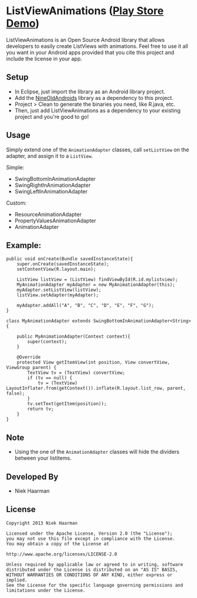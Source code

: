 ListViewAnimations ([Play Store Demo][1])
===========

ListViewAnimations is an Open Source Android library that allows developers to easily create ListViews with animations.
Feel free to use it all you want in your Android apps provided that you cite this project and include the license in your app.

Setup
-----
* In Eclipse, just import the library as an Android library project.
* Add the [NineOldAndroids][2] library as a dependency to this project.
* Project > Clean to generate the binaries you need, like R.java, etc.
* Then, just add ListViewAnimations as a dependency to your existing project and you're good to go!

Usage
-----
Simply extend one of the `AnimationAdapter` classes, call `setListView` on the adapter, and assign it to a `ListView`.

Simple:
 * SwingBottomInAnimationAdapter
 * SwingRightInAnimationAdapter
 * SwingLeftInAnimationAdapter
 
Custom:
 * ResourceAnimationAdapter
 * PropertyValuesAnimationAdapter
 * AnimationAdapter

Example:
-----

	public void onCreate(Bundle savedInstanceState){
		super.onCreate(savedInstanceState);
		setContentView(R.layout.main);
		
		ListView listView = (ListView) findViewById(R.id.mylistview);
		MyAnimationAdapter myAdapter = new MyAnimationAdapter(this);
		myAdapter.setListView(listView);
		listView.setAdapter(myAdapter);
	
		myAdapter.addAll("A", "B", "C", "D", "E", "F", "G"); 
	}
	
	class MyAnimationAdapter extends SwingBottomInAnimationAdapter<String>{
		
		public MyAnimationAdapter(Context context){
			super(context);
		}
		
		@Override
		protected View getItemView(int position, View convertView, ViewGroup parent) {
			TextView tv = (TextView) convertView;
			if (tv == null) {
				tv = (TextView) LayoutInflater.from(getContext()).inflate(R.layout.list_row, parent, false);
			}
			tv.setText(getItem(position));
			return tv;
		}
	}
	
Note
-----
* Using the one of the `AnimationAdapter` classes will hide the dividers between your listitems.

Developed By
-----
* Niek Haarman

License
-----

	Copyright 2013 Niek Haarman

	Licensed under the Apache License, Version 2.0 (the "License");
	you may not use this file except in compliance with the License.
	You may obtain a copy of the License at

	http://www.apache.org/licenses/LICENSE-2.0

	Unless required by applicable law or agreed to in writing, software
	distributed under the License is distributed on an "AS IS" BASIS,
	WITHOUT WARRANTIES OR CONDITIONS OF ANY KIND, either express or implied.
	See the License for the specific language governing permissions and
	limitations under the License.

 [1]: https://play.google.com/store/apps/details?id=com.haarman.listviewanimations
 [2]: http://nineoldandroids.com/